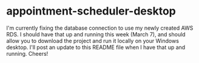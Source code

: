 # appointment-scheduler-desktop
I'm currently fixing the database connection to use my newly created AWS RDS. I should have that up and running this week (March 7), and should allow you to download the project and run it locally on your Windows desktop. I'll post an update to this README file when I have that up and running. Cheers! 
